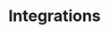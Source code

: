 ---
title: Integrations
linkTitle: Integrations
weight: 70
no_list: false
categories: ["Integrations", "Features", "Guides"]
tags: ["CI Systems", "GitHub", "Automation"]
---
